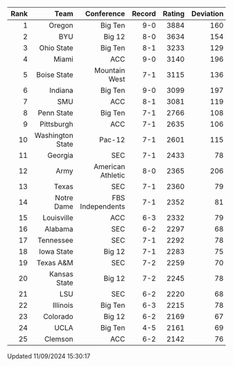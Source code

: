 | Rank  | Team                 | Conference           | Record   | Rating | Deviation |
| ---:  | ---:                 | ---:                 | ---:     | ---:   | ---:      |
| 1     | Oregon               | Big Ten              | 9-0      | 3884   | 160       |
| 2     | BYU                  | Big 12               | 8-0      | 3634   | 154       |
| 3     | Ohio State           | Big Ten              | 8-1      | 3233   | 129       |
| 4     | Miami                | ACC                  | 9-0      | 3140   | 196       |
| 5     | Boise State          | Mountain West        | 7-1      | 3115   | 136       |
| 6     | Indiana              | Big Ten              | 9-0      | 3099   | 197       |
| 7     | SMU                  | ACC                  | 8-1      | 3081   | 119       |
| 8     | Penn State           | Big Ten              | 7-1      | 2766   | 108       |
| 9     | Pittsburgh           | ACC                  | 7-1      | 2635   | 106       |
| 10    | Washington State     | Pac-12               | 7-1      | 2601   | 115       |
| 11    | Georgia              | SEC                  | 7-1      | 2433   | 78        |
| 12    | Army                 | American Athletic    | 8-0      | 2365   | 206       |
| 13    | Texas                | SEC                  | 7-1      | 2360   | 79        |
| 14    | Notre Dame           | FBS Independents     | 7-1      | 2352   | 81        |
| 15    | Louisville           | ACC                  | 6-3      | 2332   | 79        |
| 16    | Alabama              | SEC                  | 6-2      | 2297   | 68        |
| 17    | Tennessee            | SEC                  | 7-1      | 2292   | 78        |
| 18    | Iowa State           | Big 12               | 7-1      | 2283   | 75        |
| 19    | Texas A&M            | SEC                  | 7-2      | 2259   | 70        |
| 20    | Kansas State         | Big 12               | 7-2      | 2245   | 78        |
| 21    | LSU                  | SEC                  | 6-2      | 2220   | 68        |
| 22    | Illinois             | Big Ten              | 6-3      | 2215   | 78        |
| 23    | Colorado             | Big 12               | 6-2      | 2169   | 67        |
| 24    | UCLA                 | Big Ten              | 4-5      | 2161   | 69        |
| 25    | Clemson              | ACC                  | 6-2      | 2142   | 76        |

Updated 11/09/2024 15:30:17
